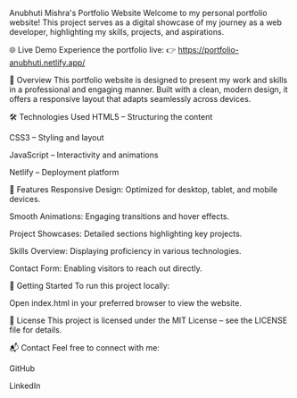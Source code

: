 Anubhuti Mishra's Portfolio Website
Welcome to my personal portfolio website! This project serves as a digital showcase of my journey as a web developer, highlighting my skills, projects, and aspirations.

🌐 Live Demo
Experience the portfolio live:
👉 https://portfolio-anubhuti.netlify.app/

📌 Overview
This portfolio website is designed to present my work and skills in a professional and engaging manner. Built with a clean, modern design, it offers a responsive layout that adapts seamlessly across devices.

🛠️ Technologies Used
HTML5 – Structuring the content

CSS3 – Styling and layout

JavaScript – Interactivity and animations

Netlify – Deployment platform

📂 Features
Responsive Design: Optimized for desktop, tablet, and mobile devices.

Smooth Animations: Engaging transitions and hover effects.

Project Showcases: Detailed sections highlighting key projects.

Skills Overview: Displaying proficiency in various technologies.

Contact Form: Enabling visitors to reach out directly.

🚀 Getting Started
To run this project locally:


Open index.html in your preferred browser to view the website.

📄 License
This project is licensed under the MIT License – see the LICENSE file for details.

📬 Contact
Feel free to connect with me:

GitHub

LinkedIn
